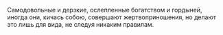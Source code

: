 Самодовольные и дерзкие, ослепленные богатством и гордыней, иногда они, кичась собою, совершают жертвоприношения, но делают это лишь для вида, не следуя никаким правилам.